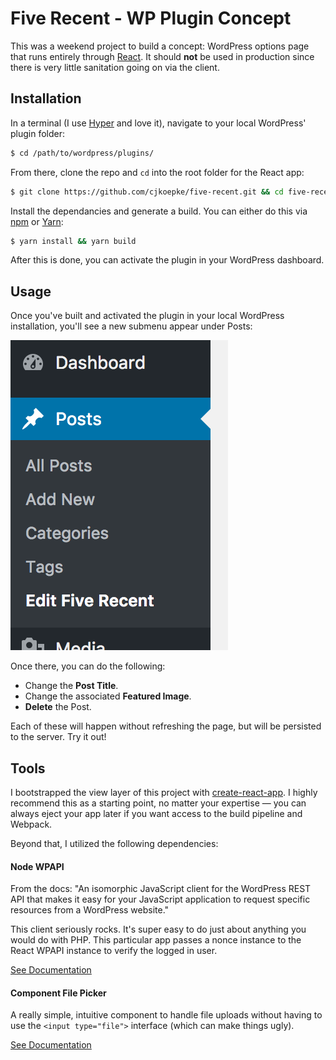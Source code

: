 # Five Recent - WP Plugin Concept
This was a weekend project to build a concept: WordPress options page that runs entirely through [React](https://reactjs.org). It should **not** be used in production since there is very little sanitation going on via the client.

## Installation
In a terminal (I use [Hyper](https://hyper.is/) and love it), navigate to your local WordPress' plugin folder:
```bash
$ cd /path/to/wordpress/plugins/
```

From there, clone the repo and `cd` into the root folder for the React app:
```bash
$ git clone https://github.com/cjkoepke/five-recent.git && cd five-recent/view
```

Install the dependancies and generate a build. You can either do this via [npm](https://npmjs.org) or [Yarn](https://yarnpkg.com/en/):
```bash
$ yarn install && yarn build
```

After this is done, you can activate the plugin in your WordPress dashboard.

## Usage
Once you've built and activated the plugin in your local WordPress installation, you'll see a new submenu appear under Posts:

![Navigation Submenu for Five Recent](https://github.com/cjkoepke/five-recent/blob/master/docs/navigation.png "Navigation Example")

Once there, you can do the following:

- Change the **Post Title**.
- Change the associated **Featured Image**.
- **Delete** the Post.

Each of these will happen without refreshing the page, but will be persisted to the server. Try it out!

## Tools
I bootstrapped the view layer of this project with [create-react-app](https://github.com/facebookincubator/create-react-app). I highly recommend this as a starting point, no matter your expertise — you can always eject your app later if you want access to the build pipeline and Webpack.

Beyond that, I utilized the following dependencies:

#### Node WPAPI
From the docs: "An isomorphic JavaScript client for the WordPress REST API that makes it easy for your JavaScript application to request specific resources from a WordPress website."

This client seriously rocks. It's super easy to do just about anything you would do with PHP. This particular app passes a nonce instance to the React WPAPI instance to verify the logged in user.

[See Documentation](http://wp-api.org/node-wpapi/)

#### Component File Picker
A really simple, intuitive component to handle file uploads without having to use the `<input type="file">` interface (which can make things ugly).

[See Documentation](https://www.npmjs.com/package/component-file-picker)
